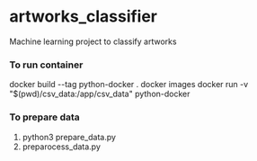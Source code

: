 # artworks_classifier

Machine learning project to classify artworks

### To run container

docker build --tag python-docker .
docker images
docker run -v "$(pwd)/csv_data:/app/csv_data" python-docker

### To prepare data

1. python3 prepare_data.py
2. preparocess_data.py
